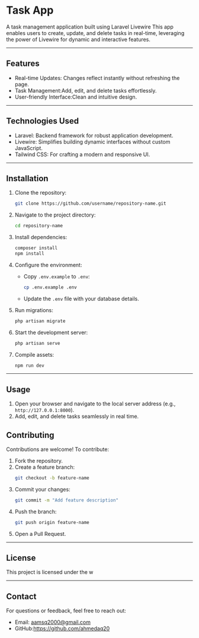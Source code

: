 # Task App

A task management application built using Laravel Livewire This app enables users to create, update, and delete tasks in real-time, leveraging the power of Livewire for dynamic and interactive features.

---

## Features

- Real-time Updates: Changes reflect instantly without refreshing the page.
- Task Management:Add, edit, and delete tasks effortlessly.
- User-friendly Interface:Clean and intuitive design.

---

## Technologies Used

- Laravel: Backend framework for robust application development.
- Livewire: Simplifies building dynamic interfaces without custom JavaScript.
- Tailwind CSS: For crafting a modern and responsive UI.

---

## Installation

1. Clone the repository:

   ```bash
   git clone https://github.com/username/repository-name.git
   ```

2. Navigate to the project directory:

   ```bash
   cd repository-name
   ```

3. Install dependencies:

   ```bash
   composer install
   npm install
   ```

4. Configure the environment:

   - Copy `.env.example` to `.env`:
     ```bash
     cp .env.example .env
     ```
   - Update the `.env` file with your database details.

5. Run migrations:

   ```bash
   php artisan migrate
   ```

6. Start the development server:

   ```bash
   php artisan serve
   ```

7. Compile assets:

   ```bash
   npm run dev
   ```

---

## Usage

1. Open your browser and navigate to the local server address (e.g., `http://127.0.0.1:8000`).
2. Add, edit, and delete tasks seamlessly in real time.



## Contributing

Contributions are welcome! To contribute:

1. Fork the repository.
2. Create a feature branch:
   ```bash
   git checkout -b feature-name
   ```
3. Commit your changes:
   ```bash
   git commit -m "Add feature description"
   ```
4. Push the branch:
   ```bash
   git push origin feature-name
   ```
5. Open a Pull Request.

---

## License

This project is licensed under the w

---

## Contact

For questions or feedback, feel free to reach out:

- Email: aamsq2000@gmail.com
- GitHub:https://github.com/ahmedaq20

